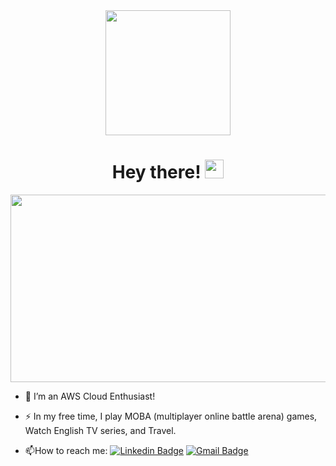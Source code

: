 <div id="header" align="center">
  <img src="https://media.giphy.com/media/26xBwdIuRJiAIqHwA/giphy.gif" width="200"/>
</div>

<h1 align="center">
  Hey there!
  <img src="https://media.giphy.com/media/hvRJCLFzcasrR4ia7z/giphy.gif" width="30px"/>
</h1>

<div id="header" align="center">
  <img src="https://media.giphy.com/media/dWesBcTLavkZuG35MI/giphy.gif" width="600" height="300"/>
</div>

- :telescope: I’m an AWS Cloud Enthusiast!

- :zap: In my free time, I play MOBA (multiplayer online battle arena) games, Watch English TV series, and Travel.

- :mailbox:How to reach me: 
[![Linkedin Badge](https://img.shields.io/badge/-Sameer_Khule-blue?style=flat&logo=Linkedin&logoColor=white)](https://www.linkedin.com/in/sameerkhule/)
[![Gmail Badge](https://img.shields.io/badge/Gmail-red?logo=gmail&logoColor=white)](sameerkhule@gmail.com)
